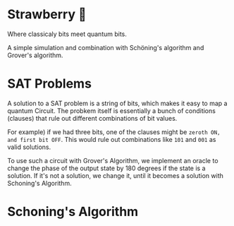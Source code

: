# Strawberry 🍓

Where classicaly bits meet quantum bits.

A simple simulation and combination with Schöning's algorithm and Grover's algorithm. 

# SAT Problems 

A solution to a SAT problem is a string of bits, which makes it easy to map a quantum Circuit. The probkem itself is essentially a bunch of conditions (clauses) that rule out different combinations of bit values.

For example) if we had three bits, one of the clauses might be `zeroth ON, and first bit OFF`. This would rule out combinations like `101` and `001` as valid solutions.

To use such a circuit with Grover's Algorithm, we implement an oracle to change the phase of the output state by 180 degrees if the state is a solution. If it's not a solution, we change it, until it becomes a solution with Schoning's Algorithm.

# Schoning's Algorithm